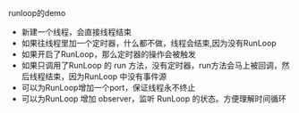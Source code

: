 runloop的demo
- 新建一个线程，会直接线程结束
- 如果往线程里加一个定时器，什么都不做，线程会结束,因为没有RunLoop 
- 如果开启了RunLoop，那么定时器的操作会被触发
- 如果只调用了RunLoop 的 run 方法，没有定时器，run方法会马上被回调，然后线程结束，因为RunLoop 中没有事件源  
- 可以为RunLoop增加一个port，保证线程永不终止
- 可以为RunLoop 增加 observer，监听 RunLoop 的状态。方便理解时间循环

